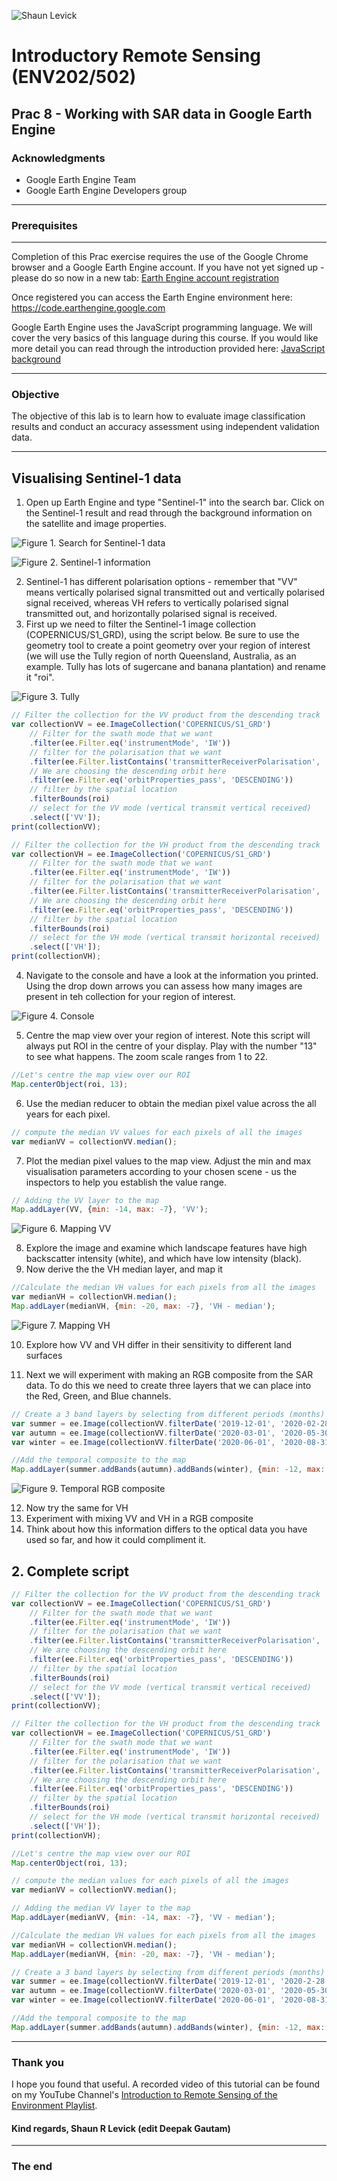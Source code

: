 ![Shaun Levick](Logo3.png)

# Introductory Remote Sensing (ENV202/502)
Prac 8 - Working with SAR data in Google Earth Engine
--------------

### Acknowledgments
- Google Earth Engine Team
- Google Earth Engine Developers group

------

### Prerequisites
-------------

Completion of this Prac exercise requires the use of the Google Chrome browser and a Google Earth Engine account. If you have not yet signed up - please do so now in a new tab: [Earth Engine account registration](https://signup.earthengine.google.com/)

Once registered you can access the Earth Engine environment here: https://code.earthengine.google.com

Google Earth Engine uses the JavaScript programming language. We will cover the very basics of this language during this course. If you would like more detail you can read through the introduction provided here: [JavaScript background](https://developers.google.com/earth-engine/tutorials/tutorial_js_01)

------------------------------------------------------------------------

### Objective


The objective of this lab is to learn how to evaluate image classification results and conduct an accuracy assessment using independent validation data.

----------

## Visualising Sentinel-1 data

1. Open up Earth Engine and type "Sentinel-1" into the search bar. Click on the Sentinel-1 result and read through the background information on the satellite and image properties.

![Figure 1. Search for Sentinel-1 data](Prac7/search.png)

![Figure 2. Sentinel-1 information](Prac7/info.PNG)

2. Sentinel-1 has different polarisation options - remember that "VV" means vertically polarised signal transmitted out and vertically polarised signal received, whereas VH refers to vertically polarised signal transmitted out, and horizontally polarised signal is received.
3. First up we need to filter the Sentinel-1 image collection (COPERNICUS/S1_GRD), using the script below. Be sure to use the geometry tool to create a point geometry over your region of interest (we will use the Tully region of north Queensland, Australia, as an example. Tully has lots of sugercane and banana plantation) and rename it "roi".

![Figure 3. Tully](Prac7/roi.PNG)

```JavaScript
// Filter the collection for the VV product from the descending track
var collectionVV = ee.ImageCollection('COPERNICUS/S1_GRD')
	// Filter for the swath mode that we want
    .filter(ee.Filter.eq('instrumentMode', 'IW'))
	// filter for the polarisation that we want
    .filter(ee.Filter.listContains('transmitterReceiverPolarisation', 'VV'))
	// We are choosing the descending orbit here
    .filter(ee.Filter.eq('orbitProperties_pass', 'DESCENDING'))
	// filter by the spatial location
    .filterBounds(roi)
	// select for the VV mode (vertical transmit vertical received)
    .select(['VV']);
print(collectionVV);

// Filter the collection for the VH product from the descending track
var collectionVH = ee.ImageCollection('COPERNICUS/S1_GRD')
	// Filter for the swath mode that we want
    .filter(ee.Filter.eq('instrumentMode', 'IW'))
	// filter for the polarisation that we want
    .filter(ee.Filter.listContains('transmitterReceiverPolarisation', 'VV'))
	// We are choosing the descending orbit here
    .filter(ee.Filter.eq('orbitProperties_pass', 'DESCENDING'))
	// filter by the spatial location
    .filterBounds(roi)
	// select for the VH mode (vertical transmit horizontal received)
    .select(['VH']);
print(collectionVH);
```

4. Navigate to the console and have a look at the information you printed. Using the drop down arrows you can assess how many images are present in teh collection for your region of interest.

![Figure 4. Console](Prac7/console.PNG)


5. Centre the map view over your region of interest. Note this script will always put ROI in the centre of your display. Play with the number "13" to see what happens. The zoom scale ranges from 1 to 22.

```JavaScript
//Let's centre the map view over our ROI
Map.centerObject(roi, 13);
```

6. Use the median reducer to obtain the median pixel value across the all years for each pixel.

```JavaScript
// compute the median VV values for each pixels of all the images
var medianVV = collectionVV.median();
```
7. Plot the median pixel values to the map view. Adjust the min and max visualisation parameters according to your chosen scene - us the inspectors to help you establish the value range.

```JavaScript
// Adding the VV layer to the map
Map.addLayer(VV, {min: -14, max: -7}, 'VV');
```

![Figure 6. Mapping VV](Prac7/VV.PNG)


8. Explore the image and examine which landscape features have high backscatter intensity (white), and which have low intensity (black).
9. Now derive the the VH median layer, and map it
```JavaScript
//Calculate the median VH values for each pixels from all the images 
var medianVH = collectionVH.median();
Map.addLayer(medianVH, {min: -20, max: -7}, 'VH - median');

```

![Figure 7. Mapping VH](Prac7/VH.PNG)

10. Explore how VV and VH differ in their sensitivity to different land surfaces

11. Next we will experiment with making an RGB composite from the SAR data. To do this we need to create three layers that we can place into the Red, Green, and Blue channels.

```JavaScript
// Create a 3 band layers by selecting from different periods (months)
var summer = ee.Image(collectionVV.filterDate('2019-12-01', '2020-02-28').median());
var autumn = ee.Image(collectionVV.filterDate('2020-03-01', '2020-05-30').median());
var winter = ee.Image(collectionVV.filterDate('2020-06-01', '2020-08-31').median());

//Add the temporal composite to the map
Map.addLayer(summer.addBands(autumn).addBands(winter), {min: -12, max: -7}, 'Season composite');
```

![Figure 9. Temporal RGB composite](Prac7/RGB.PNG)

12. Now try the same for VH
13. Experiment with mixing VV and VH in a RGB composite
14. Think about how this information differs to the optical data you have used so far, and how it could compliment it.

## 2. Complete script

```JavaScript
// Filter the collection for the VV product from the descending track
var collectionVV = ee.ImageCollection('COPERNICUS/S1_GRD')
	// Filter for the swath mode that we want
    .filter(ee.Filter.eq('instrumentMode', 'IW'))
	// filter for the polarisation that we want
    .filter(ee.Filter.listContains('transmitterReceiverPolarisation', 'VV'))
	// We are choosing the descending orbit here
    .filter(ee.Filter.eq('orbitProperties_pass', 'DESCENDING'))
	// filter by the spatial location
    .filterBounds(roi)
	// select for the VV mode (vertical transmit vertical received)
    .select(['VV']);
print(collectionVV);

// Filter the collection for the VH product from the descending track
var collectionVH = ee.ImageCollection('COPERNICUS/S1_GRD')
	// Filter for the swath mode that we want
    .filter(ee.Filter.eq('instrumentMode', 'IW'))
	// filter for the polarisation that we want
    .filter(ee.Filter.listContains('transmitterReceiverPolarisation', 'VV'))
	// We are choosing the descending orbit here
    .filter(ee.Filter.eq('orbitProperties_pass', 'DESCENDING'))
	// filter by the spatial location
    .filterBounds(roi)
	// select for the VH mode (vertical transmit horizontal received)
    .select(['VH']);
print(collectionVH);

//Let's centre the map view over our ROI
Map.centerObject(roi, 13);

// compute the median values for each pixels of all the images
var medianVV = collectionVV.median();

// Adding the median VV layer to the map
Map.addLayer(medianVV, {min: -14, max: -7}, 'VV - median');

//Calculate the median VH values for each pixels from all the images 
var medianVH = collectionVH.median();
Map.addLayer(medianVH, {min: -20, max: -7}, 'VH - median');

// Create a 3 band layers by selecting from different periods (months)
var summer = ee.Image(collectionVV.filterDate('2019-12-01', '2020-2-28').median());
var autumn = ee.Image(collectionVV.filterDate('2020-03-01', '2020-05-30').median());
var winter = ee.Image(collectionVV.filterDate('2020-06-01', '2020-08-31').median());

//Add the temporal composite to the map
Map.addLayer(summer.addBands(autumn).addBands(winter), {min: -12, max: -7}, 'Season composite');

```

------
### Thank you

I hope you found that useful. A recorded video of this tutorial can be found on my YouTube Channel's [Introduction to Remote Sensing of the Environment Playlist](https://www.youtube.com/playlist?list=PLf6lu3bePWHDi3-lrSqiyInMGQXM34TSV).

#### Kind regards, Shaun R Levick (edit Deepak Gautam)
------


### The end
